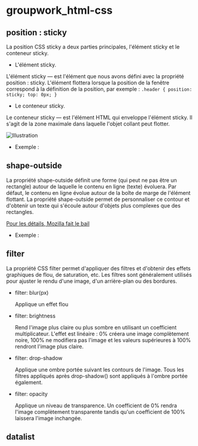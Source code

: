 # groupwork_html-css

## **position : sticky**

La position CSS sticky a deux parties principales, l'élément sticky et le conteneur sticky.
- L'élément sticky.
  
L'élément sticky — est l'élément que nous avons défini avec la propriété position : sticky. L'élément flottera lorsque la position de la fenêtre correspond à la définition de la position, par exemple :
`.header {
    position: sticky;
    top: 0px;
}`
- Le conteneur sticky.
  
Le conteneur sticky — est l'élément HTML qui enveloppe l'élément sticky. Il s'agit de la zone maximale dans laquelle l'objet collant peut flotter.

![Illustration](https://storage.gra.cloud.ovh.net/v1/AUTH_5159edadfde2413fb43128c1fef06fbf/zerofiltre-object-container/sticky%20img.png)

- Exemple :
## **shape-outside**
La propriété shape-outside définit une forme (qui peut ne pas être un rectangle) autour de laquelle le contenu en ligne (texte) évoluera.
Par défaut, le contenu en ligne évolue autour de la boîte de marge de l'élément flottant.
La propriété shape-outside permet de personnaliser ce contour et d'obtenir un texte qui s'écoule autour d'objets plus complexes que des rectangles.

[Pour les détails, Mozilla fait le bail](https://developer.mozilla.org/fr/docs/Web/CSS/shape-outside)

- Exemple :
  
## **filter**
La propriété CSS filter permet d'appliquer des filtres et d'obtenir des effets graphiques de flou, de saturation, etc. Les filtres sont généralement utilisés pour ajuster le rendu d'une image, d'un arrière-plan ou des bordures.
- filter: blur(px)

  Applique un effet flou
  
- filter: brightness
  
  Rend l'image plus claire ou plus sombre en utilisant un coefficient multiplicateur. L'effet est linéaire : 0% créera une image complètement noire, 100% ne modifiera pas l'image et les valeurs supérieures à 100% rendront l'image plus claire.
  
- filter: drop-shadow

  Applique une ombre portée suivant les contours de l'image.
  Tous les filtres appliqués après drop-shadow() sont appliqués à l'ombre portée également.

- filter: opacity

  Applique un niveau de transparence. Un coefficient de 0% rendra l'image complètement transparente tandis qu'un coefficient de 100% laissera l'image inchangée.
  
## **datalist**
